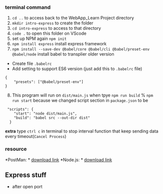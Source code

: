 ### terminal command
1. ``cd ..`` to access back to the WebApp_Learn Project directory
2. ``mkdir intro-express`` to create the folder
3. ``cd intro-express`` to access to that directory
4. ``code .`` to open this folder on VScode
5. set up NPM again ``npm init``
6. `npm install express` install express framework
7. `` npm install --save-dev @babel/core @babel/cli @babel/preset-env @babel/node `` install babel to transplier older version
- Create file `.babelrc`
- Add setting to support ES6 version (just add this to `.babelrc` file) 
```
{
    "presets": ["@babel/preset-env"]
}
```
8. This program will run on `dist/main.js` when tpye `npm run build` % `npm run start` because we changed script section in `package.json` to be
```
 "scripts": {
    "start": "node dist/main.js",
    "build": "babel src --out-dir dist"
  }
``` 
**extra** type `ctrl c` in terminal to stop interval function that keep sending data every timeout(`Cancel Process`)

### resource
*PostMan: * [download link](https://www.postman.com/downloads/)
*Node.js: * [download link](https://nodejs.org/en/download)

## Express stuff
- after open port

